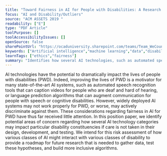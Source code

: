 ```yaml
---
title: "Toward Fairness in AI for People with Disabilities: A Research Roadmap"
focus: "AI and Disability/Outliers"
source: "ACM ASSETS 2019 "
readability: ["E"]
type: "PDF Article"
toolPurpose: []
toolAccessibilityIssues: []
openSource: false
sharePointUrl: "https://ocaduniversity.sharepoint.com/teams/Team_WeCount/Shared%20Documents/Resources%20and%20Tools/Literature%20(curated)/Toward%20Fairness%20in%20AI%20for%20People%20with%20Disabilities-%20%20A%20Research%20Roadmap%20.pdf"
keywords: ["Artificial intelligence","machine learning","data","disability","accessibility","inclusion","AI fairness","AI bias","ethical AI."]
learnTags: ["ethics","fairness"]
summary: "Identifies how several AI technologies, such as automated speech recognition tools and language prediction algorithms, may not be useful for persons with disabilities and may discriminate against them. "
---
```

AI technologies have the potential to dramatically impact the lives of people with disabilities (PWD). Indeed, improving the lives of PWD is a motivator for many state-of-the-art AI systems, such as automated speech recognition tools that can caption videos for people who are deaf and hard of hearing, or language prediction algorithms that can augment communica­tion for people with speech or cognitive disabilities. However, widely deployed AI systems may not work properly for PWD, or worse, may actively discriminate against them. These con­siderations regarding fairness in AI for PWD have thus far received little attention. In this position paper, we identify po­tential areas of concern regarding how several AI technology categories may impact particular disability constituencies if care is not taken in their design, development, and testing. We intend for this risk assessment of how various classes of AI might interact with various classes of disability to provide a roadmap for future research that is needed to gather data, test these hypotheses, and build more inclusive algorithms.

